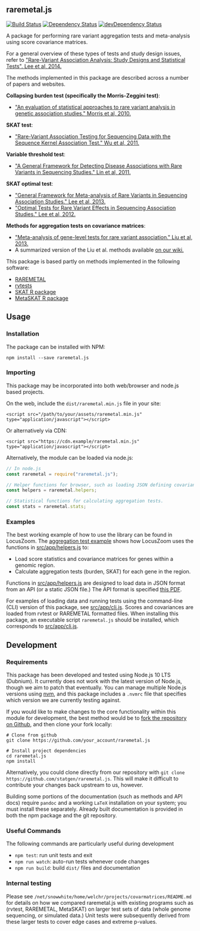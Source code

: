 ## raremetal.js

[![Build Status](https://travis-ci.com/statgen/raremetal.js.svg?branch=master)](https://travis-ci.com/statgen/raremetal.js)
[![Dependency Status](https://david-dm.org/statgen/raremetal.js.svg)](https://david-dm.org/statgen/raremetal.js)
[![devDependency Status](https://david-dm.org/statgen/raremetal.js/dev-status.svg)](https://david-dm.org/statgen/raremetal.js#info=devDependencies)

A package for performing rare variant aggregation tests and meta-analysis using score covariance matrices.

For a general overview of these types of tests and study design issues, refer to ["Rare-Variant Association Analysis: Study Designs and Statistical Tests". Lee et al, 2014.](https://www.ncbi.nlm.nih.gov/pmc/articles/PMC4085641/)

The methods implemented in this package are described across a number of papers and websites.

**Collapsing burden test (specifically the Morris-Zeggini test)**:

* ["An evaluation of statistical approaches to rare variant analysis in genetic association studies." Morris et al, 2010.](https://www.ncbi.nlm.nih.gov/pubmed/19810025)

**SKAT test**:

* ["Rare-Variant Association Testing for Sequencing Data with the Sequence Kernel Association Test." Wu et al, 2011.](https://www.cell.com/ajhg/fulltext/S0002-9297%2811%2900222-9)

**Variable threshold test**:

* ["A General Framework for Detecting Disease Associations with Rare Variants in Sequencing Studies." Lin et al, 2011.](https://doi.org/10.1016/j.ajhg.2011.07.015)

**SKAT optimal test**:

* ["General Framework for Meta-analysis of Rare Variants in Sequencing Association Studies." Lee et al, 2013.](https://doi.org/10.1016/j.ajhg.2013.05.010)
* ["Optimal Tests for Rare Variant Effects in Sequencing Association Studies." Lee et al, 2012.](https://doi.org/10.1093/biostatistics/kxs014)

**Methods for aggregation tests on covariance matrices**:

* ["Meta-analysis of gene-level tests for rare variant association." Liu et al, 2013.](https://www.nature.com/articles/ng.2852)
* A summarized version of the Liu et al. methods available [on our wiki.](https://genome.sph.umich.edu/wiki/RAREMETAL_METHOD)

This package is based partly on methods implemented in the following software:

* [RAREMETAL](https://genome.sph.umich.edu/wiki/RAREMETAL)
* [rvtests](https://github.com/zhanxw/rvtests)
* [SKAT R package](https://cran.r-project.org/web/packages/SKAT/index.html)
* [MetaSKAT R package](https://cran.r-project.org/web/packages/MetaSKAT/index.html)

## Usage

### Installation

The package can be installed with NPM:

`npm install --save raremetal.js`

### Importing

This package may be incorporated into both web/browser and node.js based projects.

On the web, include the `dist/raremetal.min.js` file in your site:

`<script src="/path/to/your/assets/raremetal.min.js" type="application/javascript"></script>`

Or alternatively via CDN:

`<script src="https://cdn.example/raremetal.min.js" type="application/javascript"></script>`

Alternatively, the module can be loaded via node.js:

```javascript
// In node.js
const raremetal = require("raremetal.js");

// Helper functions for browser, such as loading JSON defining covariance/masks.
const helpers = raremetal.helpers;

// Statistical functions for calculating aggregation tests.
const stats = raremetal.stats;
```

### Examples

The best working example of how to use the library can be found in LocusZoom. The [aggregation test example](http://statgen.github.io/locuszoom/examples/aggregation_tests.html) shows how LocusZoom uses the functions in [src/app/helpers.js](helpers.js.html) to: 

* Load score statistics and covariance matrices for genes within a genomic region.
* Calculate aggregation tests (burden, SKAT) for each gene in the region.

Functions in [src/app/helpers.js](helpers.js.html) are designed to load data in JSON format from an API (or a static JSON file.) The API format is specified [this PDF](portal-api.pdf). 

For examples of loading data and running tests using the command-line (CLI) version of this package, see 
[src/app/cli.js](cli.js.html). Scores and covariances are loaded from rvtest or RAREMETAL formatted files. When installing
this package, an executable script `raremetal.js` should be installed, which corresponds to [src/app/cli.js](cli.js.html). 

## Development

### Requirements

This package has been developed and tested using Node.js 10 LTS (Dubnium). It currently does not work with the latest version of Node.js, though we aim to patch that eventually. You can manage multiple Node.js versions using [nvm](https://github.com/creationix/nvm), and this package includes a `.nvmrc` file that specifies which version we are currently testing against.

If you would like to make changes to the core functionality within this module for development, the best method would be
to [fork the repository on Github](https://github.com/statgen/raremetal.js#fork-destination-box), and then clone your fork locally:

```
# Clone from github
git clone https://github.com/your_account/raremetal.js

# Install project dependencies
cd raremetal.js
npm install
```

Alternatively, you could clone directly from our repository with `git clone https://github.com/statgen/raremetal.js`.
This will make it difficult to contribute your changes back upstream to us, however.

Building some portions of the documentation (such as methods and API docs) require `pandoc` and a working `LaTeX` installation on your
system; you must install these separately. Already built documentation is provided in both the npm package and the git repository.

### Useful Commands

The following commands are particularly useful during development
- `npm test`: run unit tests and exit
- `npm run watch`: auto-run tests whenever code changes
- `npm run build`: build `dist/` files and documentation

[raremetal.js]: https://github.com/statgen/raremetal.js

### Internal testing

Please see `/net/snowwhite/home/welchr/projects/covarmatrices/README.md` for details on how we compared raremetal.js with existing programs
such as (rvtest, RAREMETAL, MetaSKAT) on larger test sets of data (whole genome sequencing, or simulated data.) Unit tests were subsequently
derived from these larger tests to cover edge cases and extreme p-values.
